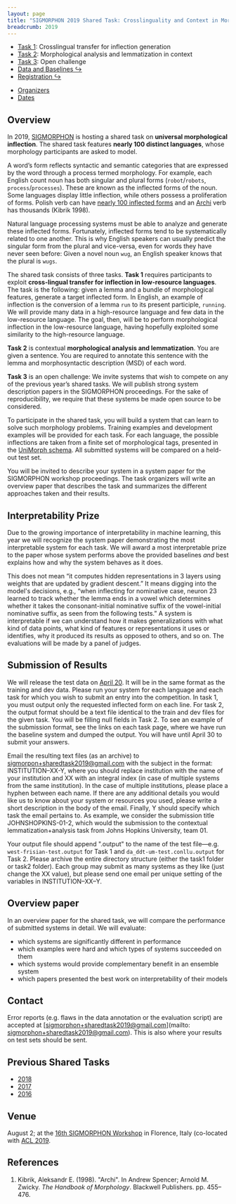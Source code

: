 ```yaml
---
layout: page
title: "SIGMORPHON 2019 Shared Task: Crosslinguality and Context in Morphology"
breadcrumb: 2019
---
```


- [Task 1](task1): Crosslingual transfer for inflection generation
- [Task 2](task2): Morphological analysis and lemmatization in context
- [Task 3](task3): Open challenge
- [Data and Baselines ↪](https://github.com/sigmorphon/2019) 
- [Registration ↪](https://goo.gl/forms/bZrftpa5l6RpAkAG2)
<!-- - [Google Group](https://groups.google.com/forum/#!forum/conll-sigmorphon-2018)-->
- [Organizers](organizers)
- [Dates](dates)


## Overview

In 2019, [SIGMORPHON](https://sigmorphon.github.io/) is hosting a shared task on **universal morphological inflection**.
The shared task features **nearly 100 distinct languages**, whose morphology participants are asked to model.

A word’s form reflects syntactic and semantic categories that are expressed by the word through a process termed morphology.
For example, each English count noun has both singular and plural forms (`robot`/`robots`, `process`/`processes`).
These are known as the inflected forms of the noun.
Some languages display little inflection, while others possess a proliferation of forms.
Polish verb can have [nearly 100 inflected forms](http://www.tastingpoland.com/language/verb/dodac_add_verb.html) and an [Archi](https://en.wikipedia.org/wiki/Archi_language) verb has thousands (Kibrik 1998). 

Natural language processing systems must be able to analyze and generate  these inflected forms.
Fortunately, inflected forms tend to be systematically related to one another.
This is why English speakers can usually predict the singular form from the plural and vice-versa, even for words they have never seen before: 
Given a novel noun `wug`, an English speaker knows that the plural is `wugs`. 

The shared task consists of three tasks.
**Task 1** requires participants to exploit **cross-lingual transfer for inflection in low-resource languages**.
The task is the following: given a lemma and a bundle of morphological features, generate a target inflected form. In English, an example of inflection is the  conversion of a lemma `run` to its present participle, `running`.
We will provide many data in a high-resource language and few data in the low-resource language. The goal, then, will be to perform morphological inflection in the low-resource language, having hopefully exploited some similarity to the high-resource language.


**Task 2** is contextual **morphological analysis and lemmatization**. You are given a sentence. You are required to annotate this sentence with the lemma and morphosyntactic description (MSD) of each word.

**Task 3** is an open challenge: We invite systems that wish to compete on any of the previous year’s shared tasks. We will publish strong system description papers in the SIGMORPHON proceedings. For the sake of reproducibility, we require that these systems be made open source to be considered.

To participate in the shared task, you will build a system that can learn to solve such morphology problems.
Training examples and development examples will be provided for each task.
For each language, the possible inflections are taken from a finite set of morphological tags, presented in the [UniMorph schema](https://unimorph.github.io).
All submitted systems will be compared on a held-out test set.

You will be invited to describe your system in a system paper for the SIGMORPHON workshop proceedings.
The task organizers will write an overview paper that describes the task and summarizes the different approaches taken and their results.

## Interpretability Prize

Due to the growing importance of interpretability in machine learning, this year we will recognize the system paper demonstrating the most interpretable system for each task. We will award a most interpretable prize to the paper whose system performs above the provided baselines *and* best explains how and why the system behaves as it does.

This does not mean “it computes hidden representations in 3 layers using weights that are updated by
gradient descent.” It means digging into the model's decisions, e.g., “when inflecting for nominative case, neuron 23 learned to track whether the lemma ends in a vowel which determines whether it takes the consonant-initial nominative suffix of the vowel-initial nominative suffix, as seen from the following tests.” A system is interpretable if we can understand how it makes generalizations with what kind of data points, what kind of features or representations it uses or identifies, why it produced its results as opposed to others, and so on. The evaluations will be made by a panel of judges.

## Submission of Results

We will release the test data on [April 20](dates). It will be in the same format as the training and dev data. Please run your system for each language and each task for which you wish to submit an entry into the competition. In task 1, you must output only the requested inflected form on each line.
For task 2, the output format should be a text file identical to the train and dev files for the given task. You will be filling null fields in Task 2. To see an example of the submission format, see the links on each task page, where we have run the baseline system and dumped the output. You will have until April 30 to submit your answers.

Email the resulting text files (as an archive) to [sigmorpon+sharedtask2019@gmail.com](mailto:sigmorphon+sharedtask2019@gmail.com) with the subject in the format: INSTITUTION–XX-Y, where you should replace institution with the name of your institution and XX with an integral index (in case of multiple systems from the same institution). In the case of multiple institutions, please place a hyphen between each name. If there are any additional details you would like us to know about your system or resources you used, please write a short description in the body of the email. Finally, Y should specify which task the email pertains to. As example, we consider the submission title JOHNSHOPKINS-01-2, which would the submission to the contextual lemmatization+analysis task from Johns Hopkins University, team 01.

Your output file should append ".output" to the name of the test file—e.g. `west-frisian-test.output` for Task 1 and `da_ddt-um-test.conllu.output` for Task 2. Please archive the entire directory structure (either the task1 folder or task2 folder). Each group may submit as many systems as they like (just change the XX value), but please send one email per unique setting of the variables in INSTITUTION–XX–Y.

## Overview paper

In an overview paper for the shared task, we will compare the performance of submitted systems in detail. We will evaluate:

- which systems are significantly different in performance
- which examples were hard and which types of systems succeeded on them
- which systems would provide complementary benefit in an ensemble system
- which papers presented the best work on interpretability of their models

## Contact

Error reports (e.g. flaws in the data annotation or the evaluation script) are accepted at [sigmorphon+sharedtask2019@gmail.com](mailto: sigmorphon+sharedtask2019@gmail.com). This is also where your results on test sets should be sent.

## Previous Shared Tasks

- [2018](../2018)
- [2017](../2017)
- [2016](../2016)

## Venue

August 2; at the [16th SIGMORPHON Workshop](https://sigmorphon.github.io/workshops/2019/) in Florence, Italy (co-located with [ACL 2019](http://www.acl2019.org/EN/index.xhtml).

## References

1. Kibrik, Aleksandr E. (1998). "Archi". In Andrew Spencer; Arnold M. Zwicky. *The Handbook of Morphology*. Blackwell Publishers. pp. 455–476.
